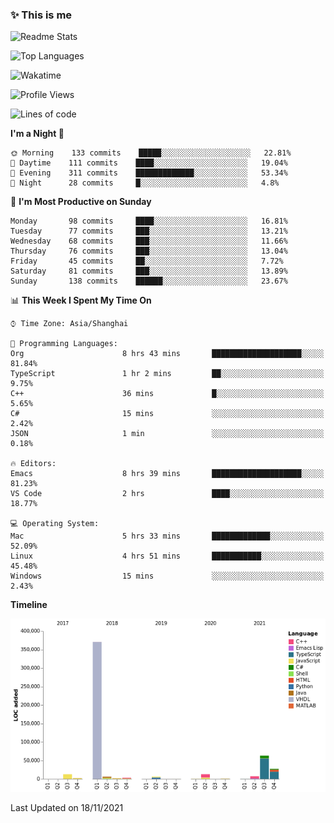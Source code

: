 <!--

**icyzeroice/icyzeroice** is a ✨ _special_ ✨ repository because its `README.md` (this file) appears on your GitHub profile.

Here are some ideas to get you started:

- 🔭 I’m currently working on ...
- 🌱 I’m currently learning ...
- 👯 I’m looking to collaborate on ...
- 🤔 I’m looking for help with ...
- 💬 Ask me about ...
- 📫 How to reach me: ...
- 😄 Pronouns: ...
- ⚡ Fun fact: ...

-->

### ✨ This is me

![Readme Stats](https://github-readme-stats.vercel.app/api?username=icyzeroice)

![Top Languages](https://github-readme-stats.vercel.app/api/top-langs/?username=icyzeroice&exclude_repo=scutie2015-digimon&layout=compact&langs_count=5)

![Wakatime](https://github-readme-stats.vercel.app/api/wakatime?username=icyzeroice)

<!--START_SECTION:waka-->
![Profile Views](http://img.shields.io/badge/Profile%20Views-0-blue)

![Lines of code](https://img.shields.io/badge/From%20Hello%20World%20I%27ve%20Written-516683%20lines%20of%20code-blue)

**I'm a Night 🦉** 

```text
🌞 Morning    133 commits    █████░░░░░░░░░░░░░░░░░░░░   22.81% 
🌆 Daytime    111 commits    ████░░░░░░░░░░░░░░░░░░░░░   19.04% 
🌃 Evening    311 commits    █████████████░░░░░░░░░░░░   53.34% 
🌙 Night      28 commits     █░░░░░░░░░░░░░░░░░░░░░░░░   4.8%

```
📅 **I'm Most Productive on Sunday** 

```text
Monday       98 commits     ████░░░░░░░░░░░░░░░░░░░░░   16.81% 
Tuesday      77 commits     ███░░░░░░░░░░░░░░░░░░░░░░   13.21% 
Wednesday    68 commits     ███░░░░░░░░░░░░░░░░░░░░░░   11.66% 
Thursday     76 commits     ███░░░░░░░░░░░░░░░░░░░░░░   13.04% 
Friday       45 commits     ██░░░░░░░░░░░░░░░░░░░░░░░   7.72% 
Saturday     81 commits     ███░░░░░░░░░░░░░░░░░░░░░░   13.89% 
Sunday       138 commits    ██████░░░░░░░░░░░░░░░░░░░   23.67%

```


📊 **This Week I Spent My Time On** 

```text
⌚︎ Time Zone: Asia/Shanghai

💬 Programming Languages: 
Org                      8 hrs 43 mins       ████████████████████░░░░░   81.84% 
TypeScript               1 hr 2 mins         ██░░░░░░░░░░░░░░░░░░░░░░░   9.75% 
C++                      36 mins             █░░░░░░░░░░░░░░░░░░░░░░░░   5.65% 
C#                       15 mins             ░░░░░░░░░░░░░░░░░░░░░░░░░   2.42% 
JSON                     1 min               ░░░░░░░░░░░░░░░░░░░░░░░░░   0.18%

🔥 Editors: 
Emacs                    8 hrs 39 mins       ████████████████████░░░░░   81.23% 
VS Code                  2 hrs               ████░░░░░░░░░░░░░░░░░░░░░   18.77%

💻 Operating System: 
Mac                      5 hrs 33 mins       █████████████░░░░░░░░░░░░   52.09% 
Linux                    4 hrs 51 mins       ███████████░░░░░░░░░░░░░░   45.48% 
Windows                  15 mins             ░░░░░░░░░░░░░░░░░░░░░░░░░   2.43%

```

**Timeline**

![Chart not found](https://raw.githubusercontent.com/icyzeroice/icyzeroice/main/charts/bar_graph.png) 


 Last Updated on 18/11/2021
<!--END_SECTION:waka-->

<!--

### Related
- https://github.com/abhisheknaiidu/awesome-github-profile-readme
- https://github.com/coderjojo/creative-profile-readme
- https://github.com/elangosundar/awesome-README-templates
- https://github.com/durgeshsamariya/awesome-github-profile-readme-templates
- https://github.com/anmol098/waka-readme-stats

-->
